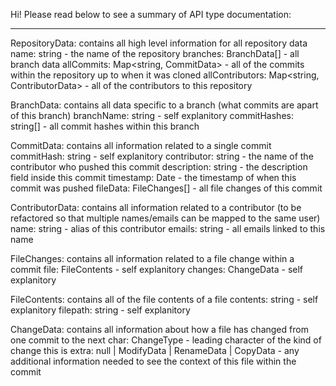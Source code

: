 Hi! Please read below to see a summary of API type documentation:

---

RepositoryData:
contains all high level information for all repository data
name: string - the name of the repository
branches: BranchData[] - all branch data
allCommits: Map<string, CommitData> - all of the commits within the repository up to when it was cloned
allContributors: Map<string, ContributorData> - all of the contributors to this repository

BranchData:
contains all data specific to a branch (what commits are apart of this branch)
branchName: string - self explanitory
commitHashes: string[] - all commit hashes within this branch

CommitData:
contains all information related to a single commit
commitHash: string - self explanitory
contributor: string - the name of the contributor who pushed this commit
description: string - the description field inside this commit
timestamp: Date - the timestamp of when this commit was pushed
fileData: FileChanges[] - all file changes of this commit

ContributorData:
contains all information related to a contributor (to be refactored so that multiple names/emails can be mapped to the same user)
name: string - alias of this contributor
emails: string - all emails linked to this name

FileChanges:
contains all information related to a file change within a commit
file: FileContents - self explanitory
changes: ChangeData - self explanitory

FileContents:
contains all of the file contents of a file
contents: string - self explanitory
filepath: string - self explanitory

ChangeData:
contains all information about how a file has changed from one commit to the next
char: ChangeType - leading character of the kind of change this is
extra: null | ModifyData | RenameData | CopyData - any additional information needed to see the context of this file within the commit
